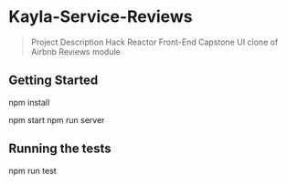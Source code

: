 # Kayla-Service-Reviews
> Project Description
Hack Reactor Front-End Capstone
UI clone of Airbnb Reviews module


## Getting Started
npm install

npm start
npm run server


## Running the tests
npm run test